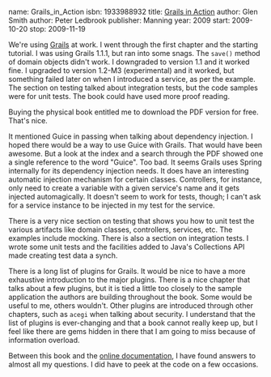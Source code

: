 name: Grails_in_Action
isbn: 1933988932
title: [Grails in Action](http://amzn.com/1933988932)
author: Glen Smith
author: Peter Ledbrook
publisher: Manning
year: 2009
start: 2009-10-20
stop: 2009-11-19

We're using [Grails](http://grails.org/) at work.  I went through the first
chapter and the starting tutorial.  I was using Grails 1.1.1, but ran into some
snags.  The `save()` method of domain objects didn't work.  I downgraded to
version 1.1 and it worked fine.  I upgraded to version 1.2-M3 (experimental)
and it worked, but something failed later on when I introduced a service, as per
the example.  The section on testing talked about integration tests, but the
code samples were for unit tests.  The book could have used more proof reading.

Buying the physical book entitled me to download the PDF version for free.
That's nice.

It mentioned Guice in passing when talking about dependency injection.  I hoped
there would be a way to use Guice with Grails.  That would have been awesome.
But a look at the index and a search through the PDF showed one a single
reference to the word "Guice".  Too bad.  It seems Grails uses Spring internally
for its dependency injection needs.  It does have an interesting automatic
injection mechanism for certain classes.  Controllers, for instance, only need
to create a variable with a given service's name and it gets injected
automagically.  It doesn't seem to work for tests, though; I can't ask for a
service instance to be injected in my test for the service.

There is a very nice section on testing that shows you how to unit test the
various artifacts like domain classes, controllers, services, etc.  The examples
include mocking.  There is also a section on integration tests.  I wrote some
unit tests and the facilities added to Java's Collections API made creating test
data a synch.

There is a long list of plugins for Grails.  It would be nice to have a more
exhaustive introduction to the major plugins.  There is a nice chapter that
talks about a few plugins, but it is tied a little too closely to the sample
application the authors are building throughout the book.  Some would be useful
to me, others wouldn't.  Other plugins are introduced through other chapters,
such as `acegi` when talking about security.  I understand that the list of
plugins is ever-changing and that a book cannot really keep up, but I feel like
there are gems hidden in there that I am going to miss because of information
overload.

Between this book and the
[online documentation](http://grails.org/doc/latest/), I have found answers to
almost all my questions.  I did have to peek at the code on a few occasions.
